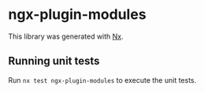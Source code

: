 # ngx-plugin-modules

This library was generated with [Nx](https://nx.dev).

## Running unit tests

Run `nx test ngx-plugin-modules` to execute the unit tests.
